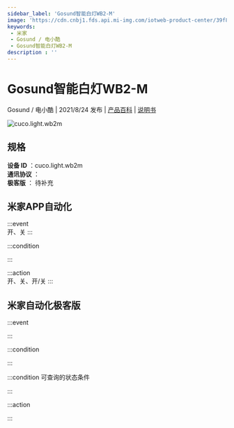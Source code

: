 ```yaml
---
sidebar_label: 'Gosund智能白灯WB2-M'
image: 'https://cdn.cnbj1.fds.api.mi-img.com/iotweb-product-center/39f82425a81b45c8105d2202d49237f2_1624527631464.png?GalaxyAccessKeyId=AKVGLQWBOVIRQ3XLEW&Expires=9223372036854775807&Signature=qNsdxTOShOyJnRktL3NJOsE/rxc='
keywords: 
 - 米家
 - Gosund / 电小酷
 - Gosund智能白灯WB2-M
description : ''
---
```

# Gosund智能白灯WB2-M

Gosund / 电小酷 | 2021/8/24 发布 | [产品百科](https://home.mi.com/webapp/content/baike/product/index.html?model=cuco.light.wb2m/) | [说明书](https://home.mi.com/views/introduction.html?model=cuco.light.wb2m&region=cn)

![cuco.light.wb2m](https://cdn.cnbj1.fds.api.mi-img.com/iotweb-product-center/39f82425a81b45c8105d2202d49237f2_1624527631464.png?GalaxyAccessKeyId=AKVGLQWBOVIRQ3XLEW&Expires=9223372036854775807&Signature=qNsdxTOShOyJnRktL3NJOsE/rxc=)

## 规格  
> 
**设备 ID** ：cuco.light.wb2m  
**通讯协议** ：  
**极客版**  ： 待补充 


## 米家APP自动化  

:::event  
开、关
:::

:::condition  

:::

:::action   
开、关、开/关
:::

## 米家自动化极客版  

:::event  

:::

:::condition  

:::

:::condition 可查询的状态条件  

:::

:::action  

:::

        
